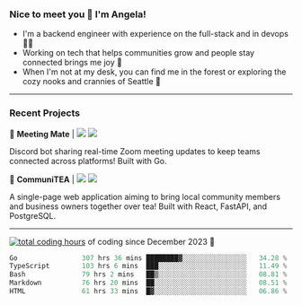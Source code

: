 ### Nice to meet you 👋 I'm Angela!

- I'm a backend engineer with experience on the full-stack and in devops 👩‍💻
- Working on tech that helps communities grow and people stay connected brings me joy 🤝
- When I'm not at my desk, you can find me in the forest or exploring the cozy nooks and crannies of Seattle 🧋

---

### Recent Projects

👾 **Meeting Mate** | [![](https://img.shields.io/badge/Code-violet.svg?style=flat-square)](https://github.com/angelajfisher/meeting-mate) [![](https://img.shields.io/badge/Site-violet.svg?style=flat-square)](https://angelajfisher.com/projects/meeting-mate)

Discord bot sharing real-time Zoom meeting updates to keep teams connected across platforms! Built with Go.

🍵 **CommuniTEA** | [![](https://img.shields.io/badge/Code-green.svg?style=flat-square)](https://gitlab.com/angelajfisher/communiTEA) [![](https://img.shields.io/badge/Demo-green.svg?style=flat-square)](https://angelajfisher.gitlab.io/communiTEA/)

A single-page web application aiming to bring local community members and business owners together over tea!  Built with React, FastAPI, and PostgreSQL.

---

<a href="https://wakatime.com/@018c1e94-8745-411f-aea1-f33be044d952"><img src="https://wakatime.com/badge/user/018c1e94-8745-411f-aea1-f33be044d952.svg?style=flat-square" alt="total coding hours" /></a> of coding since December 2023 🌊<br>
<!--START_SECTION:waka-->

```go
Go                307 hrs 36 mins ████████▓░░░░░░░░░░░░░░░░   34.28 %
TypeScript        103 hrs 6 mins  ███░░░░░░░░░░░░░░░░░░░░░░   11.49 %
Bash              79 hrs 2 mins   ██▒░░░░░░░░░░░░░░░░░░░░░░   08.81 %
Markdown          76 hrs 20 mins  ██░░░░░░░░░░░░░░░░░░░░░░░   08.51 %
HTML              61 hrs 33 mins  █▓░░░░░░░░░░░░░░░░░░░░░░░   06.86 %
```

<!--END_SECTION:waka--> 

